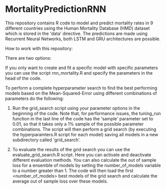 # MortalityPredictionRNN

This repository contains R code to model and predict mortality rates in 9 different countries using the Human Mortality Database (HMD) dataset which is stored in the 'data' directive. 
The predictions are made using Recurrent Neural Networks, both LSTM and GRU architectures are possible. 

How to work with this repository:

There are two options: 

If you only want to create and fit a specific model with specific parameters you can use the script rnn_mortality.R and specify the parameters in
the head of the code. 

To perform a complete hyperparameter search to find the best performing models based on the Mean-Squared-Error using different combinations
of parameters do the following:

1. Run the grid_search script using your parameter options in the beginning of the code. Note that, for performance issues, the tuning_run function in the last line of the code
has the 'sample' parameter set to 0.01, so that it takes only a 1% sample of the possible parameter combinations. The script will then perform a grid search (by executing the hyperparamters.R script for each model) saving all models in a new subdirectory called 'grid_search'. 

2. To evaluate the results of the grid search you can use the evaluate_grid_search.R script. Here you can activate and deactivate different evaluation methods. You can also calculate the out of sample loss for a ensemble of models by setting the number_of_models variable to a number greater than 1. The code will then load the first <number_of_models> best models of the grid search and calculate the average out of sample loss over these models. 
